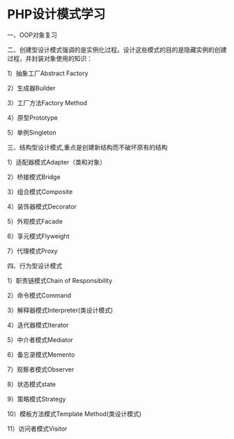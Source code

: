 # PHP设计模式学习
一、OOP对象复习

二、创建型设计模式强调的是实例化过程。设计这些模式的目的是隐藏实例的创建过程，并封装对象使用的知识：

1）抽象工厂Abstract Factory
   
2）生成器Builder
   
3）工厂方法Factory Method
   
4）原型Prototype
   
5）单例Singleton

三、结构型设计模式,重点是创建新结构而不破坏原有的结构

1）适配器模式Adapter（类和对象）
   
2）桥接模式Bridge
   
3）组合模式Composite
   
4）装饰器模式Decorator
   
5）外观模式Facade
   
6）享元模式Flyweight
   
7）代理模式Proxy
   
四、行为型设计模式

1）职责链模式Chain of Responsibility

2）命令模式Command

3）解释器模式Interpreter(类设计模式)

4）迭代器模式Iterator

5）中介者模式Mediator

6）备忘录模式Memento

7）观察者模式Observer

8）状态模式state

9）策略模式Strategy

10）模板方法模式Template Method(类设计模式)

11）访问者模式Visitor
